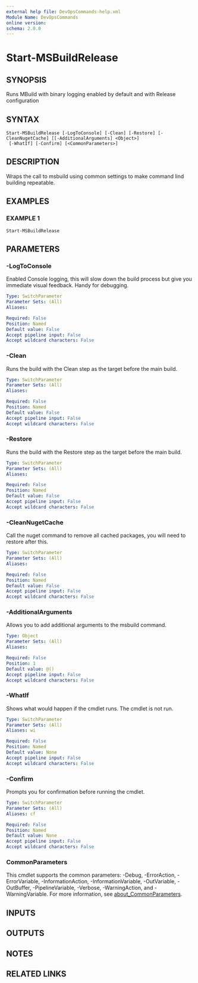 ```yaml
---
external help file: DevOpsCommands-help.xml
Module Name: DevOpsCommands
online version:
schema: 2.0.0
---
```


# Start-MSBuildRelease

## SYNOPSIS
Runs MBuild with binary logging enabled by default and with Release configuration

## SYNTAX

```
Start-MSBuildRelease [-LogToConsole] [-Clean] [-Restore] [-CleanNugetCache] [[-AdditionalArguments] <Object>]
 [-WhatIf] [-Confirm] [<CommonParameters>]
```

## DESCRIPTION
Wraps the call to msbuild using common settings to make command lind building repeatable.

## EXAMPLES

### EXAMPLE 1
```
Start-MSBuildRelease
```

## PARAMETERS

### -LogToConsole
Enabled Console logging, this will slow down the build process but give you immediate visual feedback.
Handy for debugging.

```yaml
Type: SwitchParameter
Parameter Sets: (All)
Aliases:

Required: False
Position: Named
Default value: False
Accept pipeline input: False
Accept wildcard characters: False
```

### -Clean
Runs the build with the Clean step as the target before the main build.

```yaml
Type: SwitchParameter
Parameter Sets: (All)
Aliases:

Required: False
Position: Named
Default value: False
Accept pipeline input: False
Accept wildcard characters: False
```

### -Restore
Runs the build with the Restore step as the target before the main build.

```yaml
Type: SwitchParameter
Parameter Sets: (All)
Aliases:

Required: False
Position: Named
Default value: False
Accept pipeline input: False
Accept wildcard characters: False
```

### -CleanNugetCache
Call the nuget command to remove all cached packages, you will need to restore after this.

```yaml
Type: SwitchParameter
Parameter Sets: (All)
Aliases:

Required: False
Position: Named
Default value: False
Accept pipeline input: False
Accept wildcard characters: False
```

### -AdditionalArguments
Allows you to add additional arguments to the msbuild command.

```yaml
Type: Object
Parameter Sets: (All)
Aliases:

Required: False
Position: 1
Default value: @()
Accept pipeline input: False
Accept wildcard characters: False
```

### -WhatIf
Shows what would happen if the cmdlet runs. The cmdlet is not run.

```yaml
Type: SwitchParameter
Parameter Sets: (All)
Aliases: wi

Required: False
Position: Named
Default value: None
Accept pipeline input: False
Accept wildcard characters: False
```

### -Confirm
Prompts you for confirmation before running the cmdlet.

```yaml
Type: SwitchParameter
Parameter Sets: (All)
Aliases: cf

Required: False
Position: Named
Default value: None
Accept pipeline input: False
Accept wildcard characters: False
```

### CommonParameters
This cmdlet supports the common parameters: -Debug, -ErrorAction, -ErrorVariable, -InformationAction, -InformationVariable, -OutVariable, -OutBuffer, -PipelineVariable, -Verbose, -WarningAction, and -WarningVariable. For more information, see [about_CommonParameters](http://go.microsoft.com/fwlink/?LinkID=113216).

## INPUTS

## OUTPUTS

## NOTES

## RELATED LINKS
